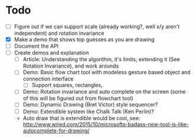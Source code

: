 # Todo

  - [ ] Figure out if we can support scale (already working?, well x/y aren't independent) and rotation invariance
  - [x] Make a demo that shows top guesses as you are drawing
  - [ ] Document the API
  - [ ] Create demos and explanation
    - [ ] Article: Understanding the algorithm, it's limits, extending it (See Rotation Invariance), and work arounds
    - [ ] Demo: Basic flow chart tool with modeless gesture based object and connection interface
      - [ ] Support squares, rectangles,
    - [ ] Demo: Rotation invariance and auto complete on the screen (some of this will be figured out from flowchart tool)
    - [ ] Demo: Dynamic Drawing (Bret Victor) style sequencer?
    - [ ] Demo: Extendible system like Chalk Talk (Ken Perlin)?
    - Auto draw that is extendible would be cool, see: http://www.wired.com/2015/10/microsofts-badass-new-tool-is-like-autocomplete-for-drawing/
